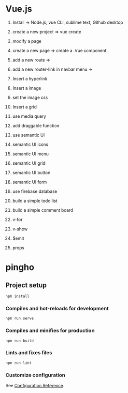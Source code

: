 # Vue.js

1. Install => Node.js, vue CLI, sublime text, Github desktop
2. create a new project => vue create
3. modify a page

4. create a new page => create a .Vue component
5. add a new route =>
6. add a new router-link in navbar menu =>
7. Insert a hyperlink
8. Insert a image
9. set the image css
10. Insert a grid
11. use media query

12. add draggable function

13. use semantic UI
14. semantic UI icons
15. semantic UI menu
16. semantic UI grid
17. semantic UI button
18. semantic UI form

19. use firebase database
20. build a simple todo list
21. build a simple comment board

22. v-for
23. v-show
24. $emit
25. props

# pingho

## Project setup
```
npm install
```

### Compiles and hot-reloads for development
```
npm run serve
```

### Compiles and minifies for production
```
npm run build
```

### Lints and fixes files
```
npm run lint
```

### Customize configuration
See [Configuration Reference](https://cli.vuejs.org/config/).
